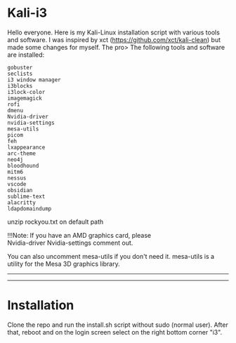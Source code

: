 # Kali-i3

Hello everyone. Here is my Kali-Linux installation script with various tools and software. I was inspired by xct (https://github.com/xct/kali-clean) but made some changes for myself. The pro>
The following tools and software are installed:


    gobuster        
    seclists
    i3 window manager
    i3blocks
    i3lock-color
    imagemagick
    rofi
    dmenu
    Nvidia-driver
    nvidia-settings
    mesa-utils
    picom
    feh
    lxappearance
    arc-theme
    neo4j
    bloodhound
    mitm6
    nessus
    vscode
    obsidian
    sublime-text
    alacritty
    ldapdomaindump

unzip rockyou.txt on default path



!!!Note: If you have an AMD graphics card, please    
	Nvidia-driver
	Nvidia-settings
comment out.

You can also uncomment mesa-utils if you don't need it.
mesa-utils is a utility for the Mesa 3D graphics library.

---
---

# Installation

Clone the repo and run the install.sh script without sudo (normal user).
After that, reboot and on the login screen select on the right bottom corner "i3".
